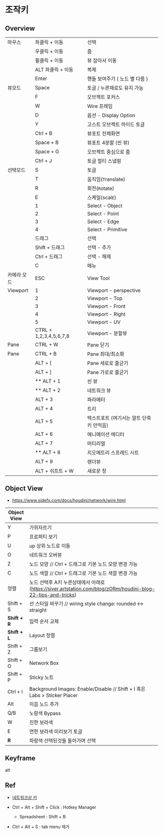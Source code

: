 # 조작키

## Overview

|             |                        |                                          |
| ----------- | ---------------------- | ---------------------------------------- |
| 마우스      | 좌클릭 + 이동          | 선택                                     |
|             | 우클릭 + 이동          | 줌                                       |
|             | 휠클릭 + 이동          | 뷰 잡아서 이동                           |
|             | ALT 좌클릭 + 이동      | 복제                                     |
|             | Enter                  | 핸들 보여주기 ( 노드 별 다름 )           |
| 뷰모드      | Space                  | 토글 / 누른채로도 유지 가능              |
|             | F                      | 오브젝트 포커스                          |
|             | W                      | Wire 프레임                              |
|             | D                      | 옵션 -  Display Option                   |
|             | Y                      | 고스트 오브젝트 하이드 토글              |
|             | Ctrl + B               | 뷰포트 전체화면                          |
|             | Space + B              | 뷰포트 4분할 (씬 뷰)                     |
|             | Space + G              | 오브젝트 중심으로 줌                     |
|             | Ctrl + J               | 토글 멀티 스냅핑                         |
| 선택모드    | S                      | 토글                                     |
|             | T                      | 움직임(`T`ranslate)                      |
|             | R                      | 회전(`R`otate)                           |
|             | E                      | 스케일(scal`E`)                          |
|             | 1                      | Select - Object                          |
|             | 2                      | Select - Point                           |
|             | 3                      | Select - Edge                            |
|             | 4                      | Select - Primitive                       |
|             | 드래그                 | 선택                                     |
|             | Shift + 드래그         | 선택 - 추가                              |
|             | Ctrl + 드래그          | 선택 - 해제                              |
|             | C                      | 메뉴                                     |
| 카메라 모드 | ESC                    | View Tool                                |
| Viewport    | 1                      | Viewport - perspective                   |
|             | 2                      | Viewport - Top                           |
|             | 3                      | Viewport - Front                         |
|             | 4                      | Viewport - Right                         |
|             | 5                      | Viewport - UV                            |
|             | CTRL + 1,2,3,4,5,6,7,8 | Viewport - 분할뷰                        |
| Pane        | CTRL + W               | Pane 닫기                                |
| Pane        | CTRL + B               | Pane 최대/최소화                         |
|             | ALT + [                | Pane 세로로 줄귿기                       |
|             | ALT + ]                | Pane 가로로 줄귿기                       |
|             | ** ALT + 1             | 씬 뷰                                    |
|             | ** ALT + 2             | 네트워크 뷰                              |
|             | ALT + 3                | 파라메터                                 |
|             | ALT + 4                | 트리                                     |
|             | ALT + 5                | 텍스트포트 (여기서는 알트 단축키 안먹음) |
|             | ALT + 6                | 애니메이션 에디터                        |
|             | ALT + 7                | 머티리얼                                 |
|             | ** ALT + 8             | 지오메트리 스프레드 시트                 |
|             | ALT + 9                | 렌더뷰                                   |
|             | ALT + 쉬프트 + W       | 새로운 창                                |


## Object View

- https://www.sidefx.com/docs/houdini/network/wire.html

| Object View   |                                                                                                              |
| ------------- | ------------------------------------------------------------------------------------------------------------ |
| Y             | 가위자르기                                                                                                   |
| P             | 프로퍼티 보기                                                                                                |
| U             | up 상위 노드로 이동                                                                                          |
| O             | 네트워크 오버뷰                                                                                              |
| Z             | 노드 모양 // Ctrl + 드래그로 기본 노드 모양 변경 가능                                                        |
| C             | 노드 색깔 // Ctrl + 드래그로 기본 노드 색깔 변경 가능                                                        |
| 정렬          | 노드 선택후 A키 누른상태에서 아래로 (https://siver.artstation.com/blog/zORm/houdini-blog-22-tips-and-tricks) |
| Shift + S     | 선 스타일 바꾸기 // wiring style change: rounded <-> straight                                                |
| **Shift + R** | 입력 순서 교체                                                                                               |
| **Shift + L** | Layout 정렬                                                                                                  |
| Shift + Z     | 그룹보기                                                                                                     |
| Shift + O     | Network Box                                                                                                  |
| Shift + P     | Sticky 노트                                                                                                  |
| Ctrl + I      | Background Images: Enable/Disable    // Shift + I 혹은 Labs > Sticker Placer                                 |
| Alt           | 이음 노드 추가                                                                                               |
| Q/B           | 노랑색 Bypass                                                                                                |
| W             | 진한 보라색                                                                                                  |
| E             | 연한 보라색 미리보기 토글                                                                                    |
| **R**         | 파랑색 선택된것들 돌아가며 선택                                                                              |

## Keyframe

alt

## Ref

- [네트워크상 키](https://www.sidefx.com/docs/houdini/network/flags.html)

- Ctrl + Alt + Shift + Click : Hotkey Manager
  - Spreadsheet  : Shift + B
- Ctrl + Alt + S : tab menu 제거